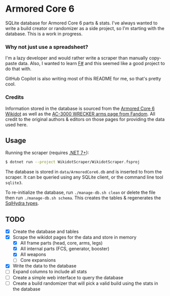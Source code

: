 # Armored Core 6
SQLite database for Armored Core 6 parts &amp; stats. I've always wanted to write a build creator or randomizer as a side project, so I'm starting with the database. This is a work in progress.

### Why not just use a spreadsheet?
I'm a lazy developer and would rather write a scraper than manually copy-paste data. Also, I wanted to learn [F#](https://fsharp.org/) and this seemed like a good project to do that with.

GitHub Copilot is also writing most of this README for me, so that's pretty cool.

### Credits
Information stored in the database is sourced from the [Armored Core 6 Wikidot](http://armoredcore6.wikidot.com/wiki:armored-core-vi:fires-of-rubicon-parts) as well as the [AC-3000 WRECKER arms page from Fandom](https://armoredcore.fandom.com/wiki/AC-3000_WRECKER). All credit to the original authors & editors on those pages for providing the data used here.


## Usage
Running the scraper (requires [.NET 7+](https://dotnet.microsoft.com/download/dotnet/7.0)):
```bash
$ dotnet run --project WikidotScraper/WikidotScraper.fsproj
```

The database is stored in `data/ArmoredCore6.db` and is inserted to from the scraper. It can be queried using any SQLite client, or the command line tool `sqlite3`. 

To re-initialize the database, run `./manage-db.sh clean` or delete the file then run `./manage-db.sh schema`. This creates the tables & regenerates the [SqlHydra types](./WikidotScraper/DatabaseTypes.fs).


## TODO

- [x] Create the database and tables
- [x] Scrape the wikidot pages for the data and store in memory
    - [x] All frame parts (head, core, arms, legs)
    - [x] All internal parts (FCS, generator, booster)
    - [x] All weapons
    - [ ] Core expansions
- [x] Write the data to the database
- [ ] Expand columns to include all stats
- [ ] Create a simple web interface to query the database
- [ ] Create a build randomizer that will pick a valid build using the stats in the database
